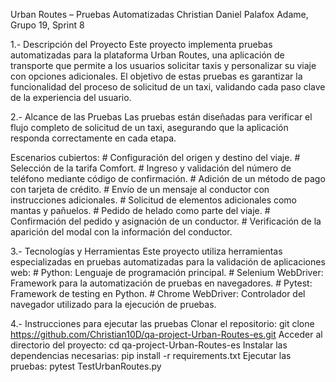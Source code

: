 Urban Routes – Pruebas Automatizadas
Christian Daniel Palafox Adame, Grupo 19, Sprint 8

1.- Descripción del Proyecto
  Este proyecto implementa pruebas automatizadas para la plataforma Urban Routes, una aplicación de transporte que permite a los usuarios solicitar taxis y personalizar su viaje con opciones   adicionales.
  El objetivo de estas pruebas es garantizar la funcionalidad del proceso de solicitud de un taxi, validando cada paso clave de la experiencia del usuario.

2.- Alcance de las Pruebas
  Las pruebas están diseñadas para verificar el flujo completo de solicitud de un taxi, asegurando que la aplicación responda correctamente en cada etapa.

  Escenarios cubiertos:
    # Configuración del origen y destino del viaje.
    # Selección de la tarifa Comfort.
    # Ingreso y validación del número de teléfono mediante código de confirmación.
    # Adición de un método de pago con tarjeta de crédito.
    # Envío de un mensaje al conductor con instrucciones adicionales.
    # Solicitud de elementos adicionales como mantas y pañuelos.
    # Pedido de helado como parte del viaje.
    # Confirmación del pedido y asignación de un conductor.
    # Verificación de la aparición del modal con la información del conductor.

3.- Tecnologías y Herramientas
  Este proyecto utiliza herramientas especializadas en pruebas automatizadas para la validación de aplicaciones web:
    # Python: Lenguaje de programación principal.
    # Selenium WebDriver: Framework para la automatización de pruebas en navegadores.
    # Pytest: Framework de testing en Python.
    # Chrome WebDriver: Controlador del navegador utilizado para la ejecución de pruebas.

4.- Instrucciones para ejecutar las pruebas
  Clonar el repositorio: git clone https://github.com/Christian10D/qa-project-Urban-Routes-es.git
  Acceder al directorio del proyecto: cd qa-project-Urban-Routes-es
  Instalar las dependencias necesarias: pip install -r requirements.txt
  Ejecutar las pruebas: pytest TestUrbanRoutes.py
